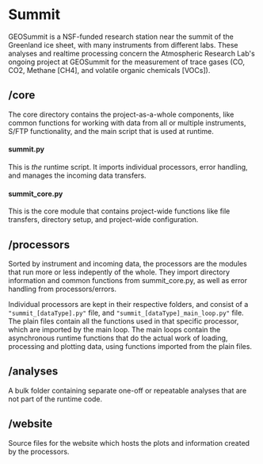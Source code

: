 # Summit

GEOSummit is a NSF-funded research station near the summit of the Greenland ice sheet, with many instruments from different labs. These analyses and realtime processing concern the Atmospheric Research Lab's ongoing project at GEOSummit for the measurement of trace gases (CO, CO2, Methane [CH4], and volatile organic chemicals [VOCs]). 

## /core
The core directory contains the project-as-a-whole components, like common functions for working with data from all or multiple instruments, S/FTP functionality, and the main script that is used at runtime. 
  #### summit.py
  This is _the_ runtime script. It imports individual processors, error handling, and manages the incoming data transfers. 
  #### summit_core.py
  This is the core module that contains project-wide functions like file transfers, directory setup, and project-wide configuration.


## /processors
Sorted by instrument and incoming data, the processors are the modules that run more or less indepently of the whole. They import directory information and common functions from summit_core.py, as well as error handling from processors/errors.

Individual processors are kept in their respective folders, and consist of a `"summit_[dataType].py"` file, and `"summit_[dataType]_main_loop.py"` file. The plain files contain all the functions used in that specific processor, which are imported by the main loop. The main loops contain the asynchronous runtime functions that do the actual work of loading, processing and plotting data, using functions imported from the plain files.

## /analyses
A bulk folder containing separate one-off or repeatable analyses that are not part of the runtime code.

## /website
Source files for the website which hosts the plots and information created by the processors.

